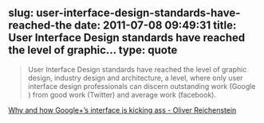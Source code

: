 slug: user-interface-design-standards-have-reached-the
date: 2011-07-08 09:49:31
title: User Interface Design standards have reached the level of graphic...
type: quote
---

> User Interface Design standards have reached the level of graphic design, industry design and architecture, a level, where only user interface design professionals can discern outstanding work (Google ) from good work (Twitter) and average work (facebook).

[Why and how Google+’s interface is kicking ass - Oliver Reichenstein](https://plus.google.com/u/1/115711522874757126523/posts/6EbG2uwnE3c)
